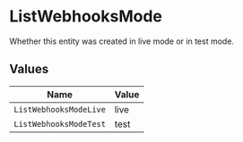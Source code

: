 # ListWebhooksMode

Whether this entity was created in live mode or in test mode.


## Values

| Name                   | Value                  |
| ---------------------- | ---------------------- |
| `ListWebhooksModeLive` | live                   |
| `ListWebhooksModeTest` | test                   |